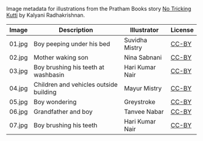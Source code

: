 Image metadata for illustrations from the Pratham Books story [No Tricking Kutti](https://storyweaver.org.in/stories/2433-no-tricking-kutti) by Kalyani Radhakrishnan.

Image | Description | Illustrator | License
----- | ----------- | ----------- | -------
01.jpg | Boy peeping under his bed | Suvidha Mistry | [CC-BY](https://creativecommons.org/licenses/by/4.0/)
02.jpg | Mother waking son  | Nina Sabnani | [CC-BY](https://creativecommons.org/licenses/by/4.0/)
03.jpg | Boy brushing his teeth at washbasin | Hari Kumar Nair | [CC-BY](https://creativecommons.org/licenses/by/4.0/)
04.jpg | Children and vehicles outside building | Mayur Mistry | [CC-BY](https://creativecommons.org/licenses/by/4.0/)
05.jpg | Boy wondering | Greystroke | [CC-BY](https://creativecommons.org/licenses/by/4.0/)
06.jpg | Grandfather and boy | Tanvee Nabar | [CC-BY](https://creativecommons.org/licenses/by/4.0/)
07.jpg | Boy brushing his teeth | Hari Kumar Nair | [CC-BY](https://creativecommons.org/licenses/by/4.0/)
